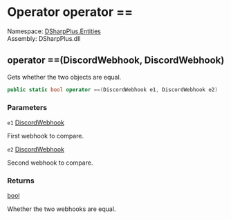 # Operator operator ==

Namespace: [DSharpPlus.Entities](DSharpPlus.Entities.md)  
Assembly: DSharpPlus.dll

## <a id="DSharpPlus_Entities_DiscordWebhook_op_Equality_DSharpPlus_Entities_DiscordWebhook_DSharpPlus_Entities_DiscordWebhook_"></a>operator ==\(DiscordWebhook, DiscordWebhook\)

Gets whether the two <xref href="DSharpPlus.Entities.DiscordWebhook" data-throw-if-not-resolved="false"></xref> objects are equal.

```csharp
public static bool operator ==(DiscordWebhook e1, DiscordWebhook e2)
```

### Parameters

`e1` [DiscordWebhook](DSharpPlus.Entities.DiscordWebhook.md)

First webhook to compare.

`e2` [DiscordWebhook](DSharpPlus.Entities.DiscordWebhook.md)

Second webhook to compare.

### Returns

[bool](https://learn.microsoft.com/dotnet/api/system.boolean)

Whether the two webhooks are equal.

